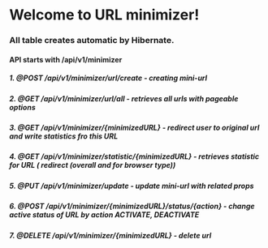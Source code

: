 # Welcome to URL minimizer!  
### All table creates automatic by Hibernate.
#### API starts with /api/v1/minimizer
##### 1. @POST /api/v1/minimizer/url/create - creating mini-url
##### 2. @GET /api/v1/minimizer/url/all - retrieves all urls with pageable options
##### 3. @GET /api/v1/minimizer/{minimizedURL} - redirect user to original url and write statistics fro this URL
##### 4. @GET /api/v1/minimizer/statistic/{minimizedURL} - retrieves statistic for URL ( redirect (overall and for browser type))
##### 5. @PUT /api/v1/minimizer/update - update mini-url with related props
##### 6. @POST /api/v1/minimizer/{minimizedURL}/status/{action} - change active status of URL by action ACTIVATE, DEACTIVATE
##### 7. @DELETE /api/v1/minimizer/{minimizedURL} - delete url
